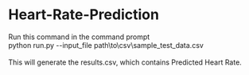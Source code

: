 # Heart-Rate-Prediction

Run this command in the command prompt<br>
python run.py --input_file path\to\csv\sample_test_data.csv<br>
<br>
This will generate the results.csv, which contains Predicted Heart Rate.
